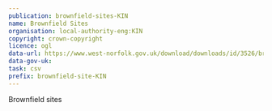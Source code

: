```yaml
---
publication: brownfield-sites-KIN
name: Brownfield Sites
organisation: local-authority-eng:KIN
copyright: crown-copyright
licence: ogl
data-url: https://www.west-norfolk.gov.uk/download/downloads/id/3526/brownfield_land_register_2017_-_csv.csv
data-gov-uk: 
task: csv
prefix: brownfield-site-KIN
---
```


Brownfield sites

